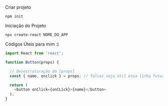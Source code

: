 Criar projeto
~~~
npm init
~~~

Iniciação do Projeto
~~~
npx create-react NOME_DO_APP
~~~

Códigos Úteis para mim :)
```js
import React from 'react';

function Button(props) {

  // Desestruturação do [props]
  const { name, onclick } = props; // Talvez seja útil essa linha futuramente.

  return (
    <button onClick={onCLick}>{name}</button>
  );
}

```
